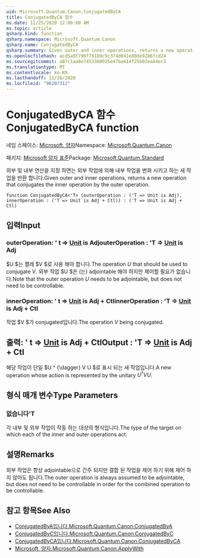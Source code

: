```yaml
---
uid: Microsoft.Quantum.Canon.ConjugatedByCA
title: ConjugatedByCA 함수
ms.date: 11/25/2020 12:00:00 AM
ms.topic: article
qsharp.kind: function
qsharp.namespace: Microsoft.Quantum.Canon
qsharp.name: ConjugatedByCA
qsharp.summary: Given outer and inner operations, returns a new operation that conjugates the inner operation by the outer operation.
ms.openlocfilehash: acd5a9f796f751b9c9c374d841e80de9286fcd24
ms.sourcegitcommit: a87c1aa8e7453360025e47ba614f25b02ea84ec3
ms.translationtype: MT
ms.contentlocale: ko-KR
ms.lasthandoff: 11/26/2020
ms.locfileid: "96207312"
---
```

# <a name="conjugatedbyca-function"></a><span data-ttu-id="3f05e-102">ConjugatedByCA 함수</span><span class="sxs-lookup"><span data-stu-id="3f05e-102">ConjugatedByCA function</span></span>

<span data-ttu-id="3f05e-103">네임 스페이스: [Microsoft. 양자](xref:Microsoft.Quantum.Canon)</span><span class="sxs-lookup"><span data-stu-id="3f05e-103">Namespace: [Microsoft.Quantum.Canon](xref:Microsoft.Quantum.Canon)</span></span>

<span data-ttu-id="3f05e-104">패키지: [Microsoft 양자 표준](https://nuget.org/packages/Microsoft.Quantum.Standard)</span><span class="sxs-lookup"><span data-stu-id="3f05e-104">Package: [Microsoft.Quantum.Standard](https://nuget.org/packages/Microsoft.Quantum.Standard)</span></span>


<span data-ttu-id="3f05e-105">외부 및 내부 연산을 지정 하면는 외부 작업에 의해 내부 작업을 변화 시키고 하는 새 작업을 반환 합니다.</span><span class="sxs-lookup"><span data-stu-id="3f05e-105">Given outer and inner operations, returns a new operation that conjugates the inner operation by the outer operation.</span></span>

```qsharp
function ConjugatedByCA<'T> (outerOperation : ('T => Unit is Adj), innerOperation : ('T => Unit is Adj + Ctl)) : ('T => Unit is Adj + Ctl)
```


## <a name="input"></a><span data-ttu-id="3f05e-106">입력</span><span class="sxs-lookup"><span data-stu-id="3f05e-106">Input</span></span>

### <a name="outeroperation--t--unit--is-adj"></a><span data-ttu-id="3f05e-107">outerOperation: ' t => [Unit](xref:microsoft.quantum.lang-ref.unit)  is Adj</span><span class="sxs-lookup"><span data-stu-id="3f05e-107">outerOperation : 'T => [Unit](xref:microsoft.quantum.lang-ref.unit)  is Adj</span></span>

<span data-ttu-id="3f05e-108">$U $는 켤레 $V $로 사용 해야 합니다.</span><span class="sxs-lookup"><span data-stu-id="3f05e-108">The operation $U$ that should be used to conjugate $V$.</span></span> <span data-ttu-id="3f05e-109">외부 작업 $U $은 (는) adjointable 해야 하지만 제어할 필요가 없습니다.</span><span class="sxs-lookup"><span data-stu-id="3f05e-109">Note that the outer operation $U$ needs to be adjointable, but does not need to be controllable.</span></span>


### <a name="inneroperation--t--unit--is-adj--ctl"></a><span data-ttu-id="3f05e-110">innerOperation: ' t => [Unit](xref:microsoft.quantum.lang-ref.unit)  is Adj + Ctl</span><span class="sxs-lookup"><span data-stu-id="3f05e-110">innerOperation : 'T => [Unit](xref:microsoft.quantum.lang-ref.unit)  is Adj + Ctl</span></span>

<span data-ttu-id="3f05e-111">작업 $V $가 conjugated입니다.</span><span class="sxs-lookup"><span data-stu-id="3f05e-111">The operation $V$ being conjugated.</span></span>



## <a name="output--t--unit--is-adj--ctl"></a><span data-ttu-id="3f05e-112">출력: ' t => [Unit](xref:microsoft.quantum.lang-ref.unit)  is Adj + Ctl</span><span class="sxs-lookup"><span data-stu-id="3f05e-112">Output : 'T => [Unit](xref:microsoft.quantum.lang-ref.unit)  is Adj + Ctl</span></span>

<span data-ttu-id="3f05e-113">해당 작업이 단일 $U ^ {\dagger} V U $로 표시 되는 새 작업입니다.</span><span class="sxs-lookup"><span data-stu-id="3f05e-113">A new operation whose action is represented by the unitary $U^{\dagger} V U$.</span></span>

## <a name="type-parameters"></a><span data-ttu-id="3f05e-114">형식 매개 변수</span><span class="sxs-lookup"><span data-stu-id="3f05e-114">Type Parameters</span></span>

### <a name="t"></a><span data-ttu-id="3f05e-115">없습니다</span><span class="sxs-lookup"><span data-stu-id="3f05e-115">'T</span></span>

<span data-ttu-id="3f05e-116">각 내부 및 외부 작업이 작동 하는 대상의 형식입니다.</span><span class="sxs-lookup"><span data-stu-id="3f05e-116">The type of the target on which each of the inner and outer operations act.</span></span>

## <a name="remarks"></a><span data-ttu-id="3f05e-117">설명</span><span class="sxs-lookup"><span data-stu-id="3f05e-117">Remarks</span></span>

<span data-ttu-id="3f05e-118">외부 작업은 항상 adjointable으로 간주 되지만 결합 된 작업을 제어 하기 위해 제어 하지 않아도 됩니다.</span><span class="sxs-lookup"><span data-stu-id="3f05e-118">The outer operation is always assumed to be adjointable, but does not need to be controllable in order for the combined operation to be controllable.</span></span>

## <a name="see-also"></a><span data-ttu-id="3f05e-119">참고 항목</span><span class="sxs-lookup"><span data-stu-id="3f05e-119">See Also</span></span>

- [<span data-ttu-id="3f05e-120">ConjugatedByA입니다.</span><span class="sxs-lookup"><span data-stu-id="3f05e-120">Microsoft.Quantum.Canon.ConjugatedByA</span></span>](xref:Microsoft.Quantum.Canon.ConjugatedByA)
- [<span data-ttu-id="3f05e-121">ConjugatedByC입니다.</span><span class="sxs-lookup"><span data-stu-id="3f05e-121">Microsoft.Quantum.Canon.ConjugatedByC</span></span>](xref:Microsoft.Quantum.Canon.ConjugatedByC)
- [<span data-ttu-id="3f05e-122">ConjugatedByCA입니다.</span><span class="sxs-lookup"><span data-stu-id="3f05e-122">Microsoft.Quantum.Canon.ConjugatedByCA</span></span>](xref:Microsoft.Quantum.Canon.ConjugatedByCA)
- [<span data-ttu-id="3f05e-123">Microsoft. 양자.</span><span class="sxs-lookup"><span data-stu-id="3f05e-123">Microsoft.Quantum.Canon.ApplyWith</span></span>](xref:Microsoft.Quantum.Canon.ApplyWith)